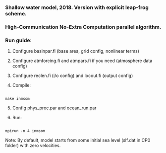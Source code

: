 ### Shallow water model, 2018. Version with explicit leap-frog scheme.
### High-Communication No-Extra Computation parallel algorithm.

### Run guide:

1. Configure basinpar.fi (base area, grid config, nonlinear terms)

2. Configure atmforcing.fi and atmpars.fi if you need (atmosphere data config)

3. Configure reclen.fi (i/o config) and locout.fi (output config)

4. Compile: 
```

make inmsom
```

5. Config phys_proc.par and ocean_run.par

6. Run: 
```

mpirun -n 4 inmsom
```

Note:
By default, model starts from some initial sea level (slf.dat in CP0 folder) with zero velocities. 